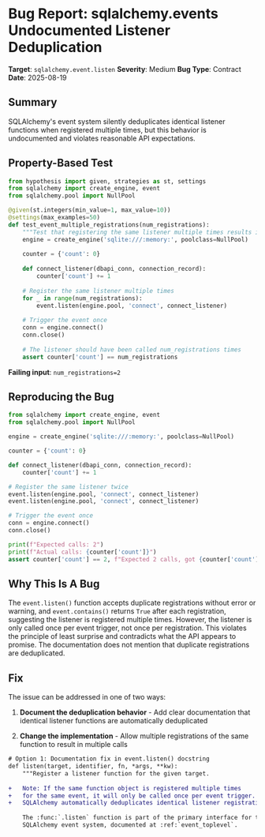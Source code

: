 # Bug Report: sqlalchemy.events Undocumented Listener Deduplication

**Target**: `sqlalchemy.event.listen`
**Severity**: Medium
**Bug Type**: Contract
**Date**: 2025-08-19

## Summary

SQLAlchemy's event system silently deduplicates identical listener functions when registered multiple times, but this behavior is undocumented and violates reasonable API expectations.

## Property-Based Test

```python
from hypothesis import given, strategies as st, settings
from sqlalchemy import create_engine, event
from sqlalchemy.pool import NullPool

@given(st.integers(min_value=1, max_value=10))
@settings(max_examples=50)
def test_event_multiple_registrations(num_registrations):
    """Test that registering the same listener multiple times results in multiple calls"""
    engine = create_engine('sqlite:///:memory:', poolclass=NullPool)
    
    counter = {'count': 0}
    
    def connect_listener(dbapi_conn, connection_record):
        counter['count'] += 1
    
    # Register the same listener multiple times
    for _ in range(num_registrations):
        event.listen(engine.pool, 'connect', connect_listener)
    
    # Trigger the event once
    conn = engine.connect()
    conn.close()
    
    # The listener should have been called num_registrations times
    assert counter['count'] == num_registrations
```

**Failing input**: `num_registrations=2`

## Reproducing the Bug

```python
from sqlalchemy import create_engine, event
from sqlalchemy.pool import NullPool

engine = create_engine('sqlite:///:memory:', poolclass=NullPool)

counter = {'count': 0}

def connect_listener(dbapi_conn, connection_record):
    counter['count'] += 1

# Register the same listener twice
event.listen(engine.pool, 'connect', connect_listener)
event.listen(engine.pool, 'connect', connect_listener)

# Trigger the event once
conn = engine.connect()
conn.close()

print(f"Expected calls: 2")
print(f"Actual calls: {counter['count']}")
assert counter['count'] == 2, f"Expected 2 calls, got {counter['count']}"
```

## Why This Is A Bug

The `event.listen()` function accepts duplicate registrations without error or warning, and `event.contains()` returns `True` after each registration, suggesting the listener is registered multiple times. However, the listener is only called once per event trigger, not once per registration. This violates the principle of least surprise and contradicts what the API appears to promise. The documentation does not mention that duplicate registrations are deduplicated.

## Fix

The issue can be addressed in one of two ways:

1. **Document the deduplication behavior** - Add clear documentation that identical listener functions are automatically deduplicated

2. **Change the implementation** - Allow multiple registrations of the same function to result in multiple calls

```diff
# Option 1: Documentation fix in event.listen() docstring
def listen(target, identifier, fn, *args, **kw):
    """Register a listener function for the given target.
    
+   Note: If the same function object is registered multiple times
+   for the same event, it will only be called once per event trigger.
+   SQLAlchemy automatically deduplicates identical listener registrations.
    
    The :func:`.listen` function is part of the primary interface for the
    SQLAlchemy event system, documented at :ref:`event_toplevel`.
```